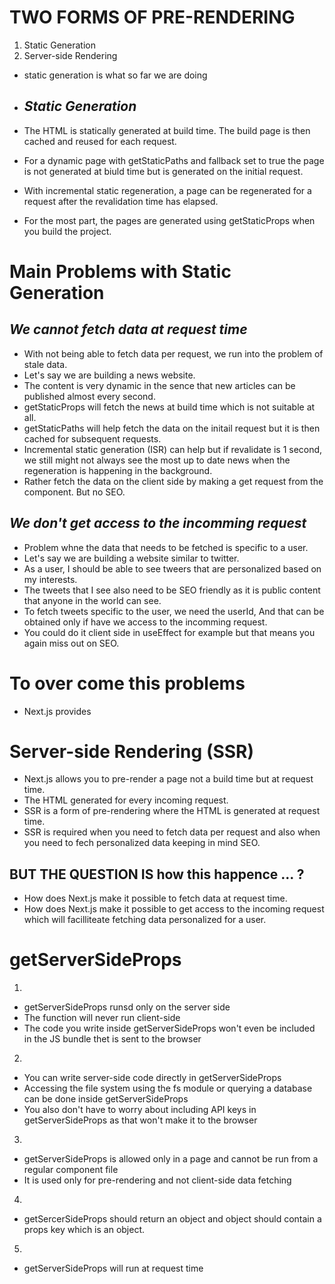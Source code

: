 # TWO FORMS OF PRE-RENDERING

1. Static Generation
2. Server-side Rendering 

* static generation is what so far we are doing 

* <em><h2>Static Generation</h2></em>
* The HTML is statically generated at build time. The build page is then cached and reused for each request.
* For a dynamic page with getStaticPaths and fallback set to true the page is not generated at biuld time but is generated on the initial request.
* With incremental static regeneration, a page can be regenerated for a request after the revalidation time has elapsed.
* For the most part, the pages are generated using getStaticProps when you build the project.

# Main Problems with Static Generation

## <em><strong>We cannot fetch data at request time</strong></em>

* With not being able to fetch data per request, we run into the problem of stale data.
* Let's say we are building a news website.
* The content is very dynamic in the sence that new articles can be published almost every second.
* getStaticProps will fetch the news at build time which is not suitable at all.
* getStaticPaths will help fetch the data on the initail request but it is then cached for subsequent requests.
* Incremental static generation (ISR) can help but if revalidate is 1 second, we still might not always see the most up to date news when the regeneration is happening in the background.
* Rather fetch the data on the client side by making a get request from the component. But no SEO.

## <em><strong>We don't get access to the incomming request</strong></em>

* Problem whne the data that needs to be fetched is specific to a user.
* Let's say we are building a website similar to twitter.
* As a user, I should be able to see tweers that are personalized based on my interests.
* The tweets that I see also need to be SEO friendly as it is public content that anyone in the world can see.
* To fetch tweets specific to the user, we need the userId, And that can be obtained only if have we access to the incomming request.
* You could do it client side in useEffect for example but that means you again miss out on SEO.

<h1>To over come this problems</h1>

* Next.js provides 

# Server-side Rendering (SSR) 


* Next.js allows you to pre-render a page not a build time but at request time.
* The HTML generated for every incoming request.
* SSR is a form of pre-rendering where the HTML is generated at request time.
* SSR is required when you need to fetch data per request and also when you need to fech personalized data keeping in mind SEO.


## BUT THE QUESTION IS how this happence ... ?
* How does Next.js make it possible to fetch data at request time.
* How does Next.js make it possible to get access to the incoming request which will facilliteate fetching data personalized for a user.

# getServerSideProps

1. 
 * getServerSideProps runsd only on the server side
 * The function will never run client-side
 * The code you write inside getServerSideProps won't even be included in the JS bundle thet is sent to the browser
2. 
 * You can write server-side code directly in getServerSideProps
 * Accessing the file system using the fs module or querying a database can be done inside getServerSideProps
 * You also don't have to worry about including API keys in getServerSideProps as that won't make it to the browser
3. 
 * getServerSideProps is allowed only in a page and cannot be run from a regular component file 
 * It is used only for pre-rendering and not client-side data fetching
4. 
 * getSercerSideProps should return an object and object should contain a props key which is an object.
5. 
 * getServerSideProps will run at request time




